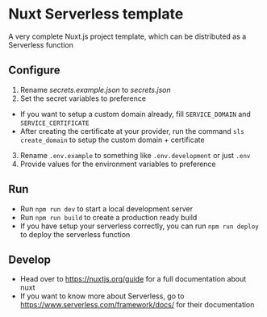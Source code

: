 # Nuxt Serverless template
A very complete Nuxt.js project template, which can be distributed as a Serverless function

## Configure
1. Rename *secrets.example.json* to *secrets.json*
2. Set the secret variables to preference
  - If you want to setup a custom domain already, fill `SERVICE_DOMAIN` and `SERVICE_CERTIFICATE`
  - After creating the certificate at your provider, run the command `sls create_domain` to setup the custom domain + certificate
3. Rename `.env.example` to something like `.env.development` or just `.env`
4. Provide values for the environment variables to preference

## Run
- Run `npm run dev` to start a local development server
- Run `npm run build` to create a production ready build
- If you have setup your serverless correctly, you can run `npm run deploy` to deploy the serverless function

## Develop
- Head over to https://nuxtjs.org/guide for a full documentation about nuxt
- If you want to know more about Serverless, go to https://www.serverless.com/framework/docs/ for their documentation
